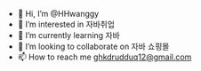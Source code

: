 - 👋 Hi, I’m @HHwanggy
- 👀 I’m interested in 자바취업
- 🌱 I’m currently learning 자바
- 💞️ I’m looking to collaborate on 자바 쇼핑몰
- 📫 How to reach me ghkdrudduq12@gmail.com

<!---
HHwanggy/HHwanggy is a ✨ special ✨ repository because its `README.md` (this file) appears on your GitHub profile.
You can click the Preview link to take a look at your changes.
--->
